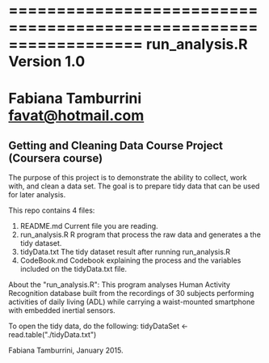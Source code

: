==================================================================
run_analysis.R
Version 1.0
==================================================================
Fabiana Tamburrini
favat@hotmail.com
==================================================================

## Getting and Cleaning Data Course Project (Coursera course)

The purpose of this project is to demonstrate the ability to collect, work with, and clean a data set. The goal is to prepare tidy data that can be used for later analysis.

This repo contains 4 files:
1. README.md
	Current file you are reading.
2. run_analysis.R
	R program that process the raw data and generates a the tidy dataset.
3. tidyData.txt
	The tidy dataset result after running run_analysis.R
4. CodeBook.md
	Codebook explaining the process and the variables included on the tidyData.txt file.

About the "run_analysis.R":
This program analyses Human Activity Recognition database built from the recordings of 30 subjects performing activities of daily living (ADL) while carrying a waist-mounted smartphone with embedded inertial sensors.
 
To open the tidy data, do the following:
tidyDataSet <- read.table("./tidyData.txt")

Fabiana Tamburrini, January 2015.